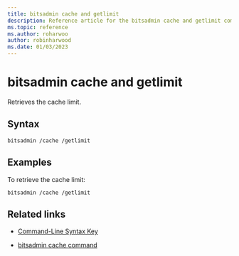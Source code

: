 ```yaml
---
title: bitsadmin cache and getlimit
description: Reference article for the bitsadmin cache and getlimit command that retrieves the cache limit.
ms.topic: reference
ms.author: roharwoo
author: robinharwood
ms.date: 01/03/2023
---
```


# bitsadmin cache and getlimit

Retrieves the cache limit.

## Syntax

```
bitsadmin /cache /getlimit
```

## Examples

To retrieve the cache limit:

```
bitsadmin /cache /getlimit
```

## Related links

- [Command-Line Syntax Key](command-line-syntax-key.md)

- [bitsadmin cache command](bitsadmin-cache.md)

